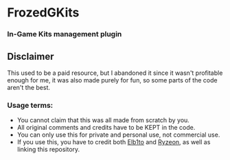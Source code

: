 # FrozedGKits
### In-Game Kits management plugin

## Disclaimer
This used to be a paid resource, but I abandoned it since it wasn't profitable enough for me, it was also made purely for fun, so some parts of the code aren't the best.

### Usage terms:
  * You cannot claim that this was all made from scratch by you.
  * All original comments and credits have to be KEPT in the code.
  * You can only use this for private and personal use, not commercial use.
  * If you use this, you have to credit both [Elb1to](https://github.com/Elb1to) and [Ryzeon](https://github.com/Ryzeon), as well as linking this repository.
